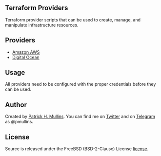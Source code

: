 ## Terraform Providers
Terraform provider scripts that can be used to create, manage, and manipulate infrastructure resources.

## Providers
- [Amazon AWS](https://github.com/phmullins/terraform-providers/blob/master/terraform-aws)  
- [Digital Ocean](https://github.com/phmullins/terraform-providers/tree/master/terraform-digital-ocean)

## Usage
All providers need to be configured with the proper credentials before they can be used.

## Author
Created by [Patrick H. Mullins](http://www.pmullins.net). You can find me on  [Twitter](https://twitter.com/phmullins) and on [Telegram](https://telegram.org/) as @pmullins.

## License
Source is released under the FreeBSD (BSD-2-Clause) License [license](license.md).
